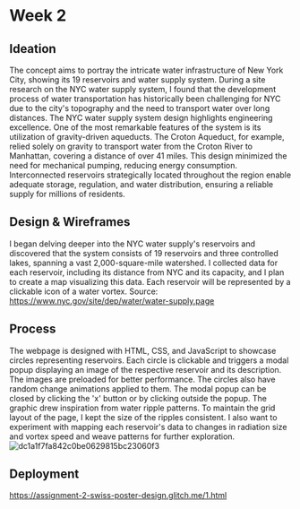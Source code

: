 # Week 2

## Ideation
The concept aims to portray the intricate water infrastructure of New York City, showing its 19 reservoirs and water supply system.
During a site research on the NYC water supply system, I found that the development process of water transportation has historically been challenging for NYC due to the city's topography and the need to transport water over long distances.
The NYC water supply system design highlights engineering excellence. One of the most remarkable features of the system is its utilization of gravity-driven aqueducts. The Croton Aqueduct, for example, relied solely on gravity to transport water from the Croton River to Manhattan, covering a distance of over 41 miles. This design minimized the need for mechanical pumping, reducing energy consumption. Interconnected reservoirs strategically located throughout the region enable adequate storage, regulation, and water distribution, ensuring a reliable supply for millions of residents.

## Design & Wireframes
I began delving deeper into the NYC water supply's reservoirs and discovered that the system consists of 19 reservoirs and three controlled lakes, spanning a vast 2,000-square-mile watershed.
I collected data for each reservoir, including its distance from NYC and its capacity, and I plan to create a map visualizing this data. Each reservoir will be represented by a clickable icon of a water vortex.
Source: https://www.nyc.gov/site/dep/water/water-supply.page

## Process
The webpage is designed with HTML, CSS, and JavaScript to showcase circles representing reservoirs. Each circle is clickable and triggers a modal popup displaying an image of the respective reservoir and its description. The images are preloaded for better performance. The circles also have random change animations applied to them. The modal popup can be closed by clicking the 'x' button or by clicking outside the popup. 
The graphic drew inspiration from water ripple patterns. To maintain the grid layout of the page, I kept the size of the ripples consistent. I also want to experiment with mapping each reservoir's data to changes in radiation size and vortex speed and weave patterns for further exploration.
![dc1a1f7fa842c0be0629815bc23060f3](https://github.com/laurenwong1207/Week-02/assets/128318910/b4227bde-3ca0-4972-a81e-da342d42be5c)


## Deployment
https://assignment-2-swiss-poster-design.glitch.me/1.html
